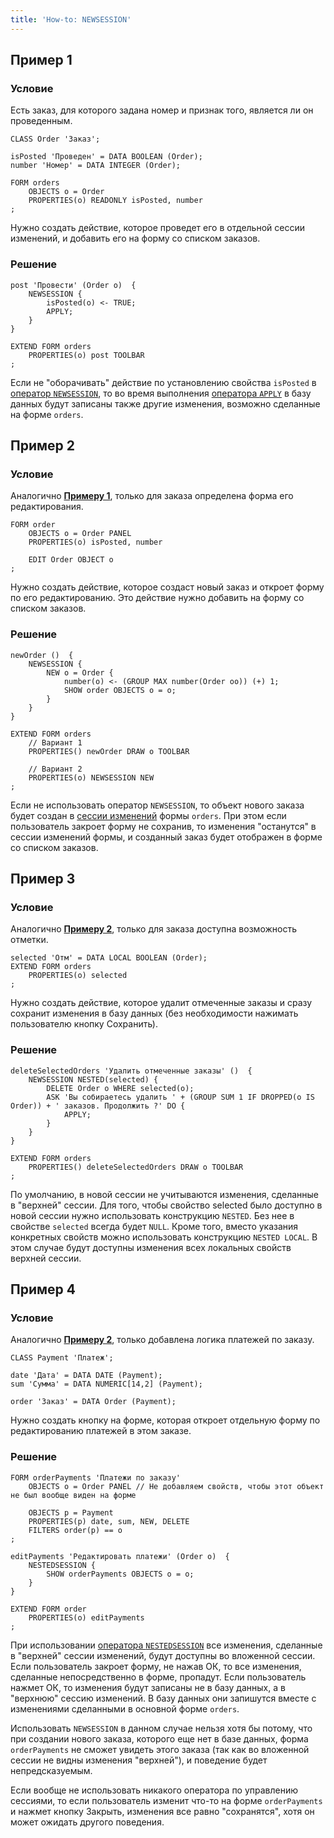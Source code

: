 ```yaml
---
title: 'How-to: NEWSESSION'
---
```


## Пример 1

### Условие

Есть заказ, для которого задана номер и признак того, является ли он проведенным.

```lsf
CLASS Order 'Заказ';

isPosted 'Проведен' = DATA BOOLEAN (Order);
number 'Номер' = DATA INTEGER (Order);

FORM orders
    OBJECTS o = Order
    PROPERTIES(o) READONLY isPosted, number
;
```

Нужно создать действие, которое проведет его в отдельной сессии изменений, и добавить его на форму со списком заказов.

### Решение

```lsf
post 'Провести' (Order o)  {
    NEWSESSION {
        isPosted(o) <- TRUE;
        APPLY;
    }
}

EXTEND FORM orders
    PROPERTIES(o) post TOOLBAR
;
```

Если не "оборачивать" действие по установлению свойства `isPosted` в [оператор `NEWSESSION`](NEWSESSION_operator.md), то во время выполнения [оператора `APPLY`](APPLY_operator.md) в базу данных будут записаны также другие изменения, возможно сделанные на форме `orders`.

## Пример 2

### Условие

Аналогично [**Примеру 1**](#пример-1), только для заказа определена форма его редактирования.

```lsf
FORM order
    OBJECTS o = Order PANEL
    PROPERTIES(o) isPosted, number

    EDIT Order OBJECT o
;
```

Нужно создать действие, которое создаст новый заказ и откроет форму по его редактированию. Это действие нужно добавить на форму со списком заказов.

### Решение

```lsf
newOrder ()  {
    NEWSESSION {
        NEW o = Order {
            number(o) <- (GROUP MAX number(Order oo)) (+) 1;
            SHOW order OBJECTS o = o;
        }
    }
}

EXTEND FORM orders
    // Вариант 1
    PROPERTIES() newOrder DRAW o TOOLBAR

    // Вариант 2
    PROPERTIES(o) NEWSESSION NEW
;
```

Если не использовать оператор `NEWSESSION`, то объект нового заказа будет создан в [сессии изменений](Change_sessions.md) формы `orders`. При этом если пользователь закроет форму не сохранив, то изменения "останутся" в сессии изменений формы, и созданный заказ будет отображен в форме со списком заказов.

## Пример 3

### Условие

Аналогично [**Примеру 2**](#пример-2), только для заказа доступна возможность отметки.

```lsf
selected 'Отм' = DATA LOCAL BOOLEAN (Order);
EXTEND FORM orders
    PROPERTIES(o) selected
;
```

Нужно создать действие, которое удалит отмеченные заказы и сразу сохранит изменения в базу данных (без необходимости нажимать пользователю кнопку Сохранить).

### Решение

```lsf
deleteSelectedOrders 'Удалить отмеченные заказы' ()  {
    NEWSESSION NESTED(selected) {
        DELETE Order o WHERE selected(o);
        ASK 'Вы собираетесь удалить ' + (GROUP SUM 1 IF DROPPED(o IS Order)) + ' заказов. Продолжить ?' DO {
            APPLY;
        }
    }
}

EXTEND FORM orders
    PROPERTIES() deleteSelectedOrders DRAW o TOOLBAR
;
```

По умолчанию, в новой сессии не учитываются изменения, сделанные в "верхней" сессии. Для того, чтобы свойство selected было доступно в новой сессии нужно использовать конструкцию `NESTED`. Без нее в свойстве `selected` всегда будет `NULL`. Кроме того, вместо указания конкретных свойств можно использовать конструкцию `NESTED LOCAL`. В этом случае будут доступны изменения всех локальных свойств верхней сессии.

## Пример 4

### Условие

Аналогично [**Примеру 2**](#пример-2), только добавлена логика платежей по заказу.

```lsf
CLASS Payment 'Платеж';

date 'Дата' = DATA DATE (Payment);
sum 'Сумма' = DATA NUMERIC[14,2] (Payment);

order 'Заказ' = DATA Order (Payment);
```

Нужно создать кнопку на форме, которая откроет отдельную форму по редактированию платежей в этом заказе.

### Решение

```lsf
FORM orderPayments 'Платежи по заказу'
    OBJECTS o = Order PANEL // Не добавляем свойств, чтобы этот объект не был вообще виден на форме

    OBJECTS p = Payment
    PROPERTIES(p) date, sum, NEW, DELETE
    FILTERS order(p) == o
;

editPayments 'Редактировать платежи' (Order o)  {
    NESTEDSESSION {
        SHOW orderPayments OBJECTS o = o;
    }
}

EXTEND FORM order
    PROPERTIES(o) editPayments
;
```

При использовании [оператора `NESTEDSESSION`](NESTEDSESSION_operator.md) все изменения, сделанные в "верхней" сессии изменений, будут доступны во вложенной сессии. Если пользователь закроет форму, не нажав ОК, то все изменения, сделанные непосредственно в форме, пропадут. Если пользователь нажмет ОК, то изменения будут записаны не в базу данных, а в "верхнюю" сессию изменений. В базу данных они запишутся вместе с изменениями сделанными в основной форме `orders`.

Использовать `NEWSESSION` в данном случае нельзя хотя бы потому, что при создании нового заказа, которого еще нет в базе данных, форма `orderPayments` не сможет увидеть этого заказа (так как во вложенной сессии не видны изменения "верхней"), и поведение будет непредсказуемым.

Если вообще не использовать никакого оператора по управлению сессиями, то если пользователь изменит что-то на форме `orderPayments` и нажмет кнопку Закрыть, изменения все равно "сохранятся", хотя он может ожидать другого поведения.
